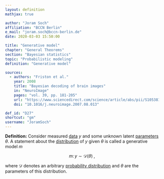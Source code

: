 ```yaml
---
layout: definition
mathjax: true

author: "Joram Soch"
affiliation: "BCCN Berlin"
e_mail: "joram.soch@bccn-berlin.de"
date: 2020-03-03 15:50:00

title: "Generative model"
chapter: "General Theorems"
section: "Bayesian statistics"
topic: "Probabilistic modeling"
definition: "Generative model"

sources:
  - authors: "Friston et al."
    year: 2008
    title: "Bayesian decoding of brain images"
    in: "NeuroImage"
    pages: "vol. 39, pp. 181-205"
    url: "https://www.sciencedirect.com/science/article/abs/pii/S1053811907007203"
    doi: "10.1016/j.neuroimage.2007.08.013"

def_id: "D27"
shortcut: "gm"
username: "JoramSoch"
---
```



**Definition:** Consider measured [data](/D/data) $y$ and some unknown latent [parameters](/D/para) $\theta$. A statement about the [distribution](/D/dist) of $y$ given $\theta$ is called a generative model $m$

$$ \label{eq:gm}
m: \, y \sim \mathcal{D}(\theta) \; ,
$$

where $\mathcal{D}$ denotes an arbitrary [probability distribution](/D/dist) and $\theta$ are the parameters of this distribution.